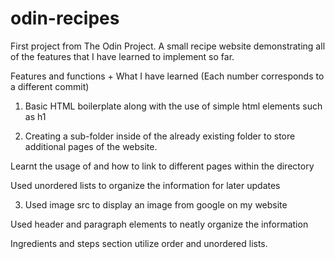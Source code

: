 # odin-recipes
First project from The Odin Project. A small recipe website demonstrating all of the features that I have learned to implement so far.

Features and functions + What I have learned
(Each number corresponds to a different commit)


1. Basic HTML boilerplate along with the use of simple html elements such as h1


2. Creating a sub-folder inside of the already existing folder to store additional pages of the website. 

Learnt the usage of <a> and how to link to different pages within the directory

Used unordered lists to organize the information for later updates


3. Used image src to display an image from google on my website

Used header and paragraph elements to neatly organize the information

Ingredients and steps section utilize order and unordered lists.

